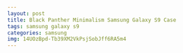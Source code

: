 ```yaml
---
layout: post
title: Black Panther Minimalism Samsung Galaxy S9 Case
tags: samsung galaxy s9
categories: samsung
img: 14UOzBpd-Tb39XM2VkPsjSobJff6RA5m4
---
```

